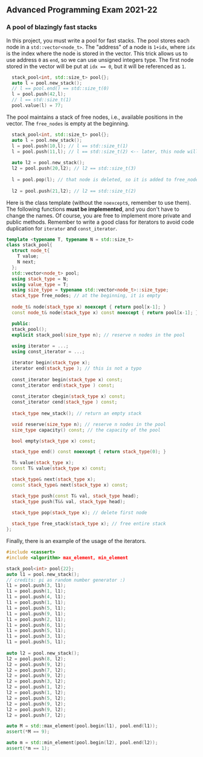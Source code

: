 ## Advanced Programming Exam 2021-22

### A pool of blazingly fast stacks

In this project, you must write a pool for fast stacks. The pool stores each node in a `std::vector<node_t>`. The "address" of a node is `1+idx`, where `idx` is the index where the node is stored in the vector. This trick allows us to use address `0` as `end`, so we can use unsigned integers type. The first node stored in the vector will be put at `idx == 0`, but it will be referenced as `1`.

```c++
  stack_pool<int, std::size_t> pool{};
  auto l = pool.new_stack();
  // l == pool.end() == std::size_t(0)
  l = pool.push(42,l);
  // l == std::size_t(1)
  pool.value(l) = 77;
```

The pool maintains a stack of free nodes, i.e., available positions in the vector. The `free_nodes` is empty at the beginning.

```c++
  stack_pool<int, std::size_t> pool{};
  auto l = pool.new_stack();
  l = pool.push(10,l); // l == std::size_t(1)
  l = pool.push(11,l); // l == std::size_t(2) <-- later, this node will be deleted
  
  auto l2 = pool.new_stack();
  l2 = pool.push(20,l2); // l2 == std::size_t(3)
  
  l = pool.pop(l); // that node is deleted, so it is added to free_nodes
  
  l2 = pool.push(21,l2); // l2 == std::size_t(2)
```

Here is the class template (without the `noexcept`s, remember to use them). The following functions **must be implemented**, and you don't have to change the names. Of course, you are free to implement more private and public methods. Remember to write a good class for iterators to avoid code duplication for `iterator` and `const_iterator`.

```c++
template <typename T, typename N = std::size_t>
class stack_pool{
  struct node_t{
    T value;
    N next;
  };
  std::vector<node_t> pool;
  using stack_type = N;
  using value_type = T;
  using size_type = typename std::vector<node_t>::size_type;
  stack_type free_nodes; // at the beginning, it is empty
  
  node_t& node(stack_type x) noexcept { return pool[x-1]; }
  const node_t& node(stack_type x) const noexcept { return pool[x-1]; }

  public:
  stack_pool();
  explicit stack_pool(size_type n); // reserve n nodes in the pool
    
  using iterator = ...;
  using const_iterator = ...;

  iterator begin(stack_type x);
  iterator end(stack_type ); // this is not a typo
    
  const_iterator begin(stack_type x) const;
  const_iterator end(stack_type ) const; 
  
  const_iterator cbegin(stack_type x) const;
  const_iterator cend(stack_type ) const;
    
  stack_type new_stack(); // return an empty stack

  void reserve(size_type n); // reserve n nodes in the pool
  size_type capacity() const; // the capacity of the pool

  bool empty(stack_type x) const;

  stack_type end() const noexcept { return stack_type(0); }

  T& value(stack_type x);
  const T& value(stack_type x) const;

  stack_type& next(stack_type x);
  const stack_type& next(stack_type x) const;

  stack_type push(const T& val, stack_type head);
  stack_type push(T&& val, stack_type head);
  
  stack_type pop(stack_type x); // delete first node

  stack_type free_stack(stack_type x); // free entire stack
};
```

Finally, there is an example of the usage of the iterators.

```c++
#include <cassert>
#include <algorithm> max_element, min_element

stack_pool<int> pool{22};
auto l1 = pool.new_stack();
// credits: pi as random number generator :)
l1 = pool.push(3, l1);
l1 = pool.push(1, l1);
l1 = pool.push(4, l1);
l1 = pool.push(1, l1);
l1 = pool.push(5, l1);
l1 = pool.push(9, l1);
l1 = pool.push(2, l1);
l1 = pool.push(6, l1);
l1 = pool.push(5, l1);
l1 = pool.push(3, l1);
l1 = pool.push(5, l1);
    
auto l2 = pool.new_stack();
l2 = pool.push(8, l2);
l2 = pool.push(9, l2);
l2 = pool.push(7, l2);
l2 = pool.push(9, l2);
l2 = pool.push(3, l2);
l2 = pool.push(1, l2);
l2 = pool.push(1, l2);
l2 = pool.push(5, l2);
l2 = pool.push(9, l2);
l2 = pool.push(9, l2);
l2 = pool.push(7, l2);

auto M = std::max_element(pool.begin(l1), pool.end(l1));
assert(*M == 9);

auto m = std::min_element(pool.begin(l2), pool.end(l2));
assert(*m == 1);

```

